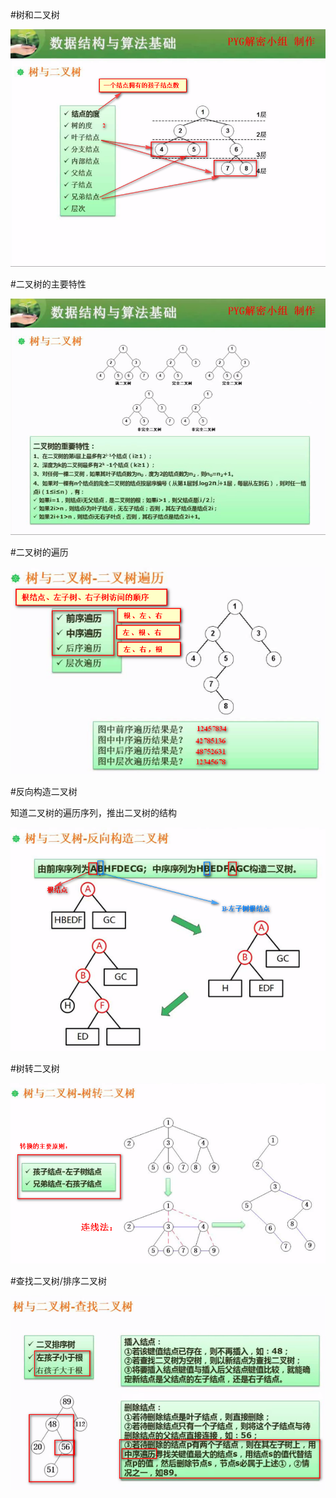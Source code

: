 #树和二叉树

![](/imgs/1.7.7-1树与二叉树.png)

#二叉树的主要特性

![](/imgs/1.7.7-2二叉树.png)

#二叉树的遍历

![](/imgs/1.7.7-3二叉树的遍历.png)

#反向构造二叉树

知道二叉树的遍历序列，推出二叉树的结构

![](/imgs/1.7.7-4反向构造二叉树.png)

#树转二叉树

![](/imgs/1.7.7-5树转二叉树.png)

#查找二叉树/排序二叉树

![](/imgs/1.7.7-6排序二叉树.png)







